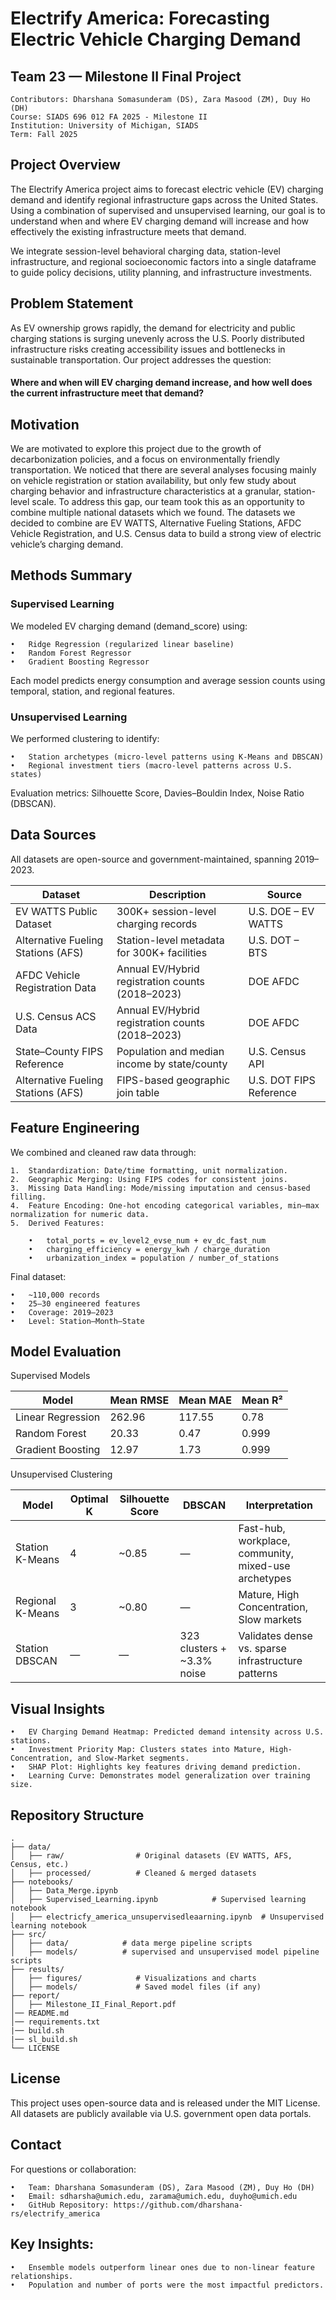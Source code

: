 # Electrify America: Forecasting Electric Vehicle Charging Demand

## Team 23 — Milestone II Final Project

    Contributors: Dharshana Somasunderam (DS), Zara Masood (ZM), Duy Ho (DH)
    Course: SIADS 696 012 FA 2025 - Milestone II
    Institution: University of Michigan, SIADS
    Term: Fall 2025



## Project Overview 

The Electrify America project aims to forecast electric vehicle (EV) charging demand and identify regional infrastructure gaps across the United States.
Using a combination of supervised and unsupervised learning, our goal is to understand when and where EV charging demand will increase and how effectively the existing infrastructure meets that demand.

We integrate session-level behavioral charging data, station-level infrastructure, and regional socioeconomic factors into a single dataframe to guide policy decisions, utility planning, and infrastructure investments.



## Problem Statement

As EV ownership grows rapidly, the demand for electricity and public charging stations is surging unevenly across the U.S.
Poorly distributed infrastructure risks creating accessibility issues and bottlenecks in sustainable transportation.
Our project addresses the question:

#### Where and when will EV charging demand increase, and how well does the current infrastructure meet that demand?

## Motivation

We are motivated to explore this project due to the growth of decarbonization policies, and a focus on environmentally friendly transportation. We noticed that there are several analyses focusing mainly on vehicle registration or station availability, but only few study about charging behavior and infrastructure characteristics at a granular, station-level scale. To address this gap, our team took this as an opportunity to combine multiple national datasets which we found. The datasets we decided to combine are EV WATTS, Alternative Fueling Stations, AFDC Vehicle Registration, and U.S. Census data to build a strong view of electric vehicle’s charging demand.


## Methods Summary

### Supervised Learning

We modeled EV charging demand (demand_score) using:

	•	Ridge Regression (regularized linear baseline)
	•	Random Forest Regressor
	•	Gradient Boosting Regressor
    

Each model predicts energy consumption and average session counts using temporal, station, and regional features.

### Unsupervised Learning

We performed clustering to identify:

	•	Station archetypes (micro-level patterns using K-Means and DBSCAN)
	•	Regional investment tiers (macro-level patterns across U.S. states)

Evaluation metrics: Silhouette Score, Davies–Bouldin Index, Noise Ratio (DBSCAN).

## Data Sources

All datasets are open-source and government-maintained, spanning 2019–2023.

| Dataset | Description | Source |
| -------- | -------- | -------- |
| EV WATTS Public Dataset | 300K+ session-level charging records | U.S. DOE – EV WATTS |
| Alternative Fueling Stations (AFS) | Station-level metadata for 300K+ facilities | U.S. DOT – BTS |
| AFDC Vehicle Registration Data | Annual EV/Hybrid registration counts (2018–2023) | DOE AFDC |
| U.S. Census ACS Data | Annual EV/Hybrid registration counts (2018–2023) | DOE AFDC |
| State–County FIPS Reference | Population and median income by state/county | U.S. Census API |
| Alternative Fueling Stations (AFS) | FIPS-based geographic join table | U.S. DOT FIPS Reference |


## Feature Engineering

We combined and cleaned raw data through:

	1.	Standardization: Date/time formatting, unit normalization.
	2.	Geographic Merging: Using FIPS codes for consistent joins.
	3.	Missing Data Handling: Mode/missing imputation and census-based filling.
	4.	Feature Encoding: One-hot encoding categorical variables, min–max normalization for numeric data.
	5.	Derived Features:

	    •	total_ports = ev_level2_evse_num + ev_dc_fast_num
	    •	charging_efficiency = energy_kwh / charge_duration
	    •	urbanization_index = population / number_of_stations



Final dataset:

	•	~110,000 records
	•	25–30 engineered features
	•	Coverage: 2019–2023
	•	Level: Station–Month–State

## Model Evaluation

Supervised Models

| Model | Mean RMSE | Mean MAE | Mean R² |
| -------- | -------- | -------- | -------- |
| Linear Regression | 262.96 | 117.55 | 0.78 |
| Random Forest | 20.33 | 0.47 | 0.999 |
| Gradient Boosting | 12.97 | 1.73 | 0.999 |


Unsupervised Clustering

| Model | Optimal K | Silhouette Score | DBSCAN | Interpretation |
| -------- | -------- | -------- | -------- | -------- |
| Station K-Means | 4 | ~0.85 | — | Fast-hub, workplace, community, mixed-use archetypes |
| Regional K-Means | 3 | ~0.80 | — | Mature, High Concentration, Slow markets |
| Station DBSCAN | —| — | 323 clusters + ~3.3% noise | Validates dense vs. sparse infrastructure patterns |


## Visual Insights

	•	EV Charging Demand Heatmap: Predicted demand intensity across U.S. stations.
	•	Investment Priority Map: Clusters states into Mature, High-Concentration, and Slow-Market segments.
	•	SHAP Plot: Highlights key features driving demand prediction.
	•	Learning Curve: Demonstrates model generalization over training size.


## Repository Structure

    .
    ├── data/
    │   ├── raw/                # Original datasets (EV WATTS, AFS, Census, etc.)
    │   ├── processed/          # Cleaned & merged datasets
    ├── notebooks/
    │   ├── Data_Merge.ipynb
    │   ├── Supervised_Learning.ipynb            # Supervised learning notebook
    │   ├── electricfy_america_unsupervisedleaarning.ipynb  # Unsupervised learning notebook
    ├── src/
    │   ├── data/            # data merge pipeline scripts
    │   ├── models/          # supervised and unsupervised model pipeline scripts
    ├── results/
    │   ├── figures/            # Visualizations and charts
    │   ├── models/             # Saved model files (if any)
    ├── report/
    │   ├── Milestone_II_Final_Report.pdf
    │── README.md
    │── requirements.txt
    |── build.sh
    |── sl_build.sh
    └── LICENSE




## License

This project uses open-source data and is released under the MIT License.
All datasets are publicly available via U.S. government open data portals.

## Contact

For questions or collaboration:

	•	Team: Dharshana Somasunderam (DS), Zara Masood (ZM), Duy Ho (DH)
	•	Email: sdharsha@umich.edu, zarama@umich.edu, duyho@umich.edu
	•	GitHub Repository: https://github.com/dharshana-rs/electrify_america

## Key Insights:

	•	Ensemble models outperform linear ones due to non-linear feature relationships.
	•	Population and number of ports were the most impactful predictors.

